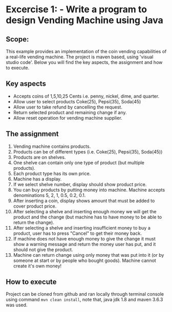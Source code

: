 Excercise 1: - Write a program to design Vending Machine using Java
====================

Scope:
---------
This example provides an implementation of the coin vending capabilities of a real-life vending machine. The project is maven based, using 'visual studio code'. Below you will find the key aspects, the assignment and how to execute.

Key aspects
---------

* Accepts coins of 1,5,10,25 Cents i.e. penny, nickel, dime, and quarter.
* Allow user to select products Coke(25), Pepsi(35), Soda(45)
* Allow user to take refund by cancelling the request.
* Return selected product and remaining change if any.
* Allow reset operation for vending machine supplier.

The assignment
---------
1. Vending machine contains products.
2. Products can be of different types (i.e. Coke(25), Pepsi(35), Soda(45))
3. Products are on shelves.
4. One shelve can contain only one type of product (but multiple products).
5. Each product type has its own price.
6. Machine has a display.
7. If we select shelve number, display should show product price.
8. You can buy products by putting money into machine. Machine accepts denominations 5, 2, 1, 0.5, 0.2, 0.1.
9. After inserting a coin, display shows amount that must be added to cover product price.
10. After selecting a shelve and inserting enough money we will get the product and the change (but machine has to have money to be able to return the change).
11. After selecting a shelve and inserting insufficient money to buy a product, user has to press "Cancel" to get their money back.
12. If machine does not have enough money to give the change it must show a warning message and return the money user has put, and it should not give the product.
13. Machine can return change using only money that was put into it (or by someone at start or by people who bought goods). Machine cannot create it's own money!

How to execute
---------

Project can be cloned from github and ran locally through terminal console using
command `mvn clean install`, note that, java jdk 1.8 and maven 3.6.3 was used.
